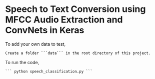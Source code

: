 # Speech to Text Conversion using MFCC Audio Extraction and ConvNets in Keras

To add your own data to test,

    Create a folder ```data``` in the root directory of this project.

To run the code,

    ``` python speech_classification.py ```

